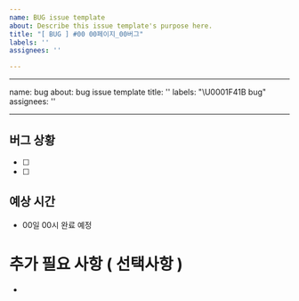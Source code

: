 ```yaml
---
name: BUG issue template
about: Describe this issue template's purpose here.
title: "[ BUG ] #00 00페이지_00버그"
labels: ''
assignees: ''

---
```


---
name: bug
about: bug issue template
title: ''
labels: "\U0001F41B bug"
assignees: ''

---

## 버그 상황
- [ ]
- [ ]

## 예상 시간
- 00일 00시 완료 예정

# 추가 필요 사항 ( 선택사항 )
-
